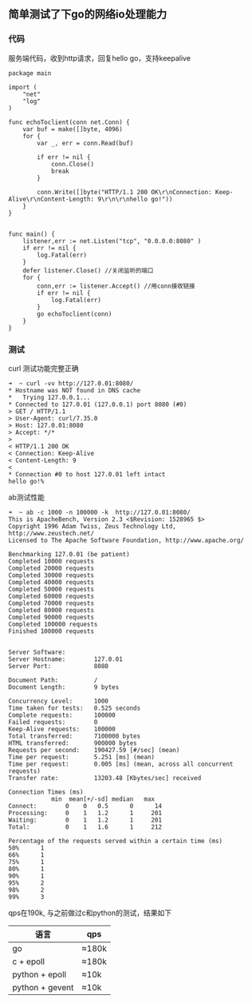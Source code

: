 ## 简单测试了下go的网络io处理能力

### 代码

服务端代码，收到http请求，回复hello go，支持keepalive

    package main

    import (
        "net"
        "log"
    )

    func echoToclient(conn net.Conn) {
        var buf = make([]byte, 4096)
        for {
            var _, err = conn.Read(buf)

            if err != nil {
                conn.Close()
                break
            }

            conn.Write([]byte("HTTP/1.1 200 OK\r\nConnection: Keep-Alive\r\nContent-Length: 9\r\n\r\nhello go!"))
        }
    }


    func main() {
        listener,err := net.Listen("tcp", "0.0.0.0:8080" ) 
        if err != nil {
            log.Fatal(err)
        }
        defer listener.Close() //关闭监听的端口
        for {
            conn,err := listener.Accept() //用conn接收链接
            if err != nil {
                log.Fatal(err)
            }
            go echoToclient(conn)
        }
    }

### 测试

curl 测试功能完整正确

    ➜  ~ curl -vv http://127.0.01:8080/
    * Hostname was NOT found in DNS cache
    *   Trying 127.0.0.1...
    * Connected to 127.0.01 (127.0.0.1) port 8080 (#0)
    > GET / HTTP/1.1
    > User-Agent: curl/7.35.0
    > Host: 127.0.01:8080
    > Accept: */*
    > 
    < HTTP/1.1 200 OK
    < Connection: Keep-Alive
    < Content-Length: 9
    < 
    * Connection #0 to host 127.0.01 left intact
    hello go!%          

ab测试性能

    ➜  ~ ab -c 1000 -n 100000 -k  http://127.0.01:8080/
    This is ApacheBench, Version 2.3 <$Revision: 1528965 $>
    Copyright 1996 Adam Twiss, Zeus Technology Ltd, http://www.zeustech.net/
    Licensed to The Apache Software Foundation, http://www.apache.org/

    Benchmarking 127.0.01 (be patient)
    Completed 10000 requests
    Completed 20000 requests
    Completed 30000 requests
    Completed 40000 requests
    Completed 50000 requests
    Completed 60000 requests
    Completed 70000 requests
    Completed 80000 requests
    Completed 90000 requests
    Completed 100000 requests
    Finished 100000 requests


    Server Software:        
    Server Hostname:        127.0.01
    Server Port:            8080

    Document Path:          /
    Document Length:        9 bytes

    Concurrency Level:      1000
    Time taken for tests:   0.525 seconds
    Complete requests:      100000
    Failed requests:        0
    Keep-Alive requests:    100000
    Total transferred:      7100000 bytes
    HTML transferred:       900000 bytes
    Requests per second:    190427.59 [#/sec] (mean)
    Time per request:       5.251 [ms] (mean)
    Time per request:       0.005 [ms] (mean, across all concurrent requests)
    Transfer rate:          13203.48 [Kbytes/sec] received

    Connection Times (ms)
                min  mean[+/-sd] median   max
    Connect:        0    0   0.5      0      14
    Processing:     0    1   1.2      1     201
    Waiting:        0    1   1.2      1     201
    Total:          0    1   1.6      1     212

    Percentage of the requests served within a certain time (ms)
    50%      1
    66%      1
    75%      1
    80%      1
    90%      1
    95%      2
    98%      2
    99%      3

qps在190k, 与之前做过c和python的测试，结果如下

| 语言 | qps |
|--|--|
|go| ≈180k|
|c + epoll | ≈180k |
|python + epoll | ≈10k|
|python + gevent | ≈10k|